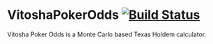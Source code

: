 # VitoshaPokerOdds [![Build Status](https://travis-ci.org/VelbazhdSoftwareLLC/android-vitosha-poker-odds.svg?branch=master)](https://travis-ci.org/VelbazhdSoftwareLLC/android-vitosha-poker-odds)

Vitosha Poker Odds is a Monte Carlo based Texas Holdem calculator.

